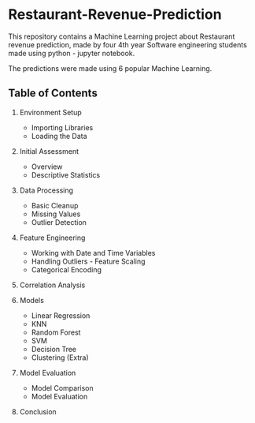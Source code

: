 # Restaurant-Revenue-Prediction
This repository contains a Machine Learning project about Restaurant revenue prediction, made by four 4th year Software engineering students made using python - jupyter notebook.

The predictions were made using 6 popular Machine Learning.

## Table of Contents

1. Environment Setup
   - Importing Libraries
   - Loading the Data
   
2. Initial Assessment
   - Overview
   - Descriptive Statistics
   
3. Data Processing
   - Basic Cleanup
   - Missing Values
   - Outlier Detection
   
4. Feature Engineering
   - Working with Date and Time Variables
   - Handling Outliers - Feature Scaling
   - Categorical Encoding
   
5. Correlation Analysis

6. Models
   - Linear Regression
   - KNN
   - Random Forest
   - SVM
   - Decision Tree
   - Clustering (Extra)
   
7. Model Evaluation
   - Model Comparison
   - Model Evaluation
   
8. Conclusion
